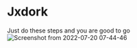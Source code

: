 # Jxdork
Just do these steps and you are good to go
![Screenshot from 2022-07-20 07-44-46](https://user-images.githubusercontent.com/82738922/180120629-37239dc7-2389-4d76-bf3f-386b8ba80f17.png)
